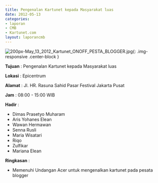```yaml
---
title: Pengenalan Kartunet kepada Masyarakat luas
date: 2012-05-13
categories:
- laporan
- CMB
- Kartunet.com
layout: laporancmb
---
```


![200px-May_13_2012_Kartunet_ONOFF_PESTA_BLOGGER.jpg](/uploads/200px-May_13_2012_Kartunet_ONOFF_PESTA_BLOGGER.jpg){: .img-responsive .center-block }

**Tujuan** : Pengenalan Kartunet kepada Masyarakat luas

**Lokasi** : Epicentrum

**Alamat** : Jl. HR. Rasuna Sahid Pasar Festival Jakarta Pusat

**Jam** : 08:00 - 15:00 WIB

**Hadir** : 
* Dimas Prasetyo Muharam
* Aris Yohanes Elean
* Wawan Hermawan
* Senna Rusli
* Maria Wisatari
* Riqo
* Zulfikar
* Mariana Elean

**Ringkasan** : 
* Memenuhi Undangan Acer untuk mengenalkan kartunet pada pesata blogger
